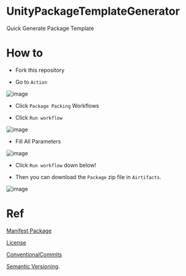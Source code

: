 # UnityPackageTemplateGenerator
Quick Generate Package Template

# How to
- Fork this repository

- Go to `Action`

![image](https://github.com/Shaun-Fong/UnityPackageTemplate/assets/16713354/db2d3fdb-f28b-49d8-9e22-ca01969dee6a)

- Click `Package Packing` Workflows

- Click `Run workflow`

![image](https://github.com/Shaun-Fong/UnityPackageTemplate/assets/16713354/c6923097-3e9f-43d8-89ef-8b768be516b0)

- Fill All Parameters

![image](https://github.com/Shaun-Fong/UnityPackageTemplate/assets/16713354/09fbcaf2-f815-4f3c-ad68-4c7f1c5a65ce)

- Click `Run workflow` down below!

- Then you can download the `Package` zip file in `Airtifacts`.

![image](https://github.com/Shaun-Fong/UnityPackageTemplate/assets/16713354/62303c73-0acb-4f0c-a6aa-977699054552)

# Ref
 
[Manifest Package](https://docs.unity3d.com/Manual/upm-manifestPkg.html)
 
[License](https://spdx.org/licenses/)

[ConventionalCommits](https://www.conventionalcommits.org/en/v1.0.0/)
 
[Semantic Versioning](http://semver.org/spec/v2.0.0.html).
